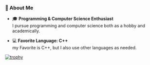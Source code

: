 ### 🌟 About Me  
- 🎓 **Programming & Computer Science Enthusiast**  
  I pursue programming and computer science both as a hobby and academically.  

- 💻 **Favorite Language: C++**  
  my Favorite is C++, but I also use other languages as needed.
  
[![trophy](https://github-profile-trophy.vercel.app/?username=leaf2326&theme=tokyonight&column=8)](https://github.com/ryo-ma/github-profile-trophy)
<!-- 
<p align="left"> 
  <img alt="Top Langs" height="150px" src="https://github-readme-stats.vercel.app/api/top-langs/?username=leaf2326&layout=compact&count_private=true&show_icons=true&theme=tokyonight" />
  <img alt="github stats" height="150px" src="https://github-readme-stats.vercel.app/api?username=leaf2326&count_private=true&show_icons=true&show_icons=true&theme=tokyonight" />
</p>
-->

